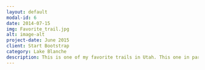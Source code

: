```yaml
---
layout: default
modal-id: 6
date: 2014-07-15
img: Favorite_trail.jpg
alt: image-alt
project-date: June 2015
client: Start Bootstrap
category: Lake Blanche 
description: This is one of my favorite trails in Utah. This one in particular has an amazing view at the top making it worth the difficulty. At the top of the trail is a waterfall consisting of three lakes. Highly recommend this to anyone outdoor loving people. Click on link for some info and direction.<button onclick="document.location='https://www.alltrails.com/trail/us/utah/lake-blanche-trail'">HTML Tutorial</button>
---
```

